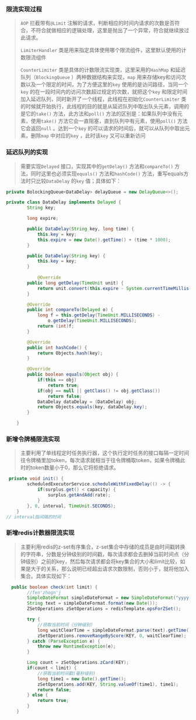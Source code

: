 ### 限流实现过程



> `AOP` 拦截带有`@Limit` 注解的请求，判断相应的时间内请求的次数是否符合，不符合就做相应的逻辑处理，这里是抛出了一个异常，符合就继续放过此请求。
>
> `LimiterHandler` 类是用来指定具体使用哪个限流组件，这里默认使用的计数限流组件
>
> `CounterLimiter` 类是具体的计数限流实现类，这里采用的`HashMap` 和延迟队列（`BlockingQueue` ）两种数据结构来实现，`map` 用来存储key和访问次数以及一个限定的时间，为了方便这里的`key` 使用的是访问路径，当同一个`key` 的在一段时间内的访问次数超过规定的次数，就把这个`key` 和限定时间加入延迟队列，同时新开了一个线程，此线程在初始化`CounterLimiter` 类的时候就开始执行，此线程的目的就是从延迟队列中取出队头元素，调用的是它的`take()` 方法，此方法和`poll()` 方法的区别是：如果队列中没有元素，使用`take()` 方法它会一直阻塞，直到队列中有元素，使用`poll()` 方法它会返回`null` 。达到一个`key` 的可以请求的时间后，就可以从队列中取出元素，删除`map` 中对应的`key` ，此时该`key` 又可以重新访问





### 延迟队列的实现

> 需要实现`Delayed` 接口，实现其中的`getDelay()` 方法和`compareTo()` 方法，同时这里也必须实现`equals()` 方法和`hashCode()` 方法，重写equals方法时只比较`DataDelay` 的`key` 值；具体如下：



```java
private BolockingQueue<DataDelay> delayQueue = new DelayQueue<>();

private class DataDelay implements Delayed {
        String key;

        long expire;

        public DataDelay(String key, long time) {
            this.key = key;
            this.expire = new Date().getTime() + (time * 1000);
        }

        public DataDelay(String key) {
            this.key = key;
        }
    
            @Override
        public long getDelay(TimeUnit unit) {
            return unit.convert(this.expire - System.currentTimeMillis(), 	TimeUnit.MILLISECONDS);
        }

        @Override
        public int compareTo(Delayed o) {
            long f = this.getDelay(TimeUnit.MILLISECONDS) -
                o.getDelay(TimeUnit.MILLISECONDS);
            return (int)f;
        }

        @Override
        public int hashCode() {
            return Objects.hash(key);
        }

        @Override
        public boolean equals(Object obj) {
            if(this == obj)
                return true;
            if(obj == null || getClass() != obj.getClass())
                return false;
            DataDelay dataDelay = (DataDelay) obj;
            return Objects.equals(key, dataDelay.key);
        }

    }
```





### 新增令牌桶限流实现

> 主要利用了单线程定时任务执行器，这个执行定时任务的接口每隔一定时间往令牌桶里加token，每次请求就相当于往令牌桶取token，如果令牌桶此时的token数量小于0，那么它将拒绝请求。

```java
 private void init() {
        scheduledExecutorService.scheduleWithFixedDelay(() -> {
            if(surplus.get() < capacity) {
                surplus.getAndAdd(rate);
            }
        }, 0, interval, TimeUnit.SECONDS);
    }
// interval指间隔的时间
```





### 新增redis计数器限流实现

> 主要利用redis的z-set有序集合，z-set集合中存储的成员是由时间戳转换的字符串，分数是分钟级别的时间戳，每次请求都会去删掉当前时间点（分钟级别）之前的key，然后每次请求都会将key集合的大小和limit比较，如果是大于的关系，那么说明已经超出请求次数限制，否则小于，就将他加入集合。具体实现如下：

```java
  public boolean check(int limit) {
        //fen'zhogn'j
        SimpleDateFormat simpleDateFormat = new SimpleDateFormat("yyyy-MM-dd HH:mm");
        String text = simpleDateFormat.format(new Date());
        ZSetOperations zSetOperations = redisTemplate.opsForZSet();

        try {
            //获取当前时间（分钟级别）
            long waitClearTime = simpleDateFormat.parse(text).getTime();
            zSetOperations.removeRangeByScore(KEY, 0, waitClearTime);
        } catch (ParseException e) {
            throw new RuntimeException(e);
        }

        Long count = zSetOperations.zCard(KEY);
        if(count < limit) {
            //获取当前时间戳(毫秒级别)
            long time1 = new Date().getTime();
            zSetOperations.add(KEY, String.valueOf(time1), time1);
            return false;
        } else {
            return true;
        }
    }
```


